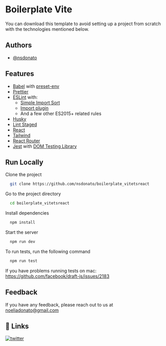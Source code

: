 # Boilerplate Vite

You can download this template to avoid setting up a project from scratch with the technologies mentioned below.

## Authors

- [@nsdonato](https://www.github.com/nsdonato)

## Features

- [Babel](https://babeljs.io/) with [preset-env](https://babeljs.io/docs/en/babel-preset-env)
- [Prettier](https://prettier.io/)
- [ESLint](https://eslint.org/) with:
  - [Simple Import Sort](https://github.com/lydell/eslint-plugin-simple-import-sort/)
  - [Import plugin](https://github.com/benmosher/eslint-plugin-import/)
  - And a few other ES2015+ related rules
- [Husky](https://github.com/typicode/husky)
- [Lint Staged](https://github.com/okonet/lint-staged)
- [React](https://reactjs.org/)
- [Tailwind](https://tailwindcss.com/)
- [React Router](https://reactrouter.com/docs/en/v6/getting-started/overview)
- [Jest](https://jestjs.io) with [DOM Testing Library](https://testing-library.com/docs/dom-testing-library/intro)

## Run Locally

Clone the project

```bash
  git clone https://github.com/nsdonato/boilerplate_vitetsreact
```

Go to the project directory

```bash
  cd boilerplate_vitetsreact
```

Install dependencies

```bash
  npm install
```

Start the server

```bash
  npm run dev
```

To run tests, run the following command

```bash
  npm run test
```

If you have problems running tests on mac: https://github.com/facebook/draft-js/issues/2183

## Feedback

If you have any feedback, please reach out to us at noeliadonato@gmail.com

## 🔗 Links

[![twitter](https://img.shields.io/badge/twitter-1DA1F2?style=for-the-badge&logo=twitter&logoColor=white)](https://twitter.com/vamoacodear)
